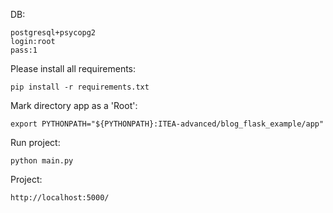 DB:

    postgresql+psycopg2
    login:root    
    pass:1
    
Please install all requirements:

    pip install -r requirements.txt 
    
Mark directory app as a 'Root':

    export PYTHONPATH="${PYTHONPATH}:ITEA-advanced/blog_flask_example/app"
    
Run project:

    python main.py
    
Project: 

    http://localhost:5000/